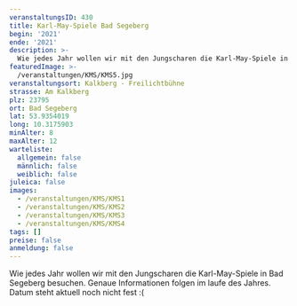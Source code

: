 ```yaml
---
veranstaltungsID: 430
title: Karl-May-Spiele Bad Segeberg
begin: '2021'
ende: '2021'
description: >-
  Wie jedes Jahr wollen wir mit den Jungscharen die Karl-May-Spiele in Bad Segeberg besuchen.
featuredImage: >-
  /veranstaltungen/KMS/KMS5.jpg
veranstaltungsort: Kalkberg - Freilichtbühne
strasse: Am Kalkberg
plz: 23795
ort: Bad Segeberg
lat: 53.9354019
long: 10.3175903
minAlter: 8
maxAlter: 12
warteliste:
  allgemein: false
  männlich: false
  weiblich: false
juleica: false
images:
  - /veranstaltungen/KMS/KMS1
  - /veranstaltungen/KMS/KMS2
  - /veranstaltungen/KMS/KMS3
  - /veranstaltungen/KMS/KMS4
tags: []
preise: false
anmeldung: false
---
```


Wie jedes Jahr wollen wir mit den Jungscharen die Karl-May-Spiele in Bad Segeberg besuchen. Genaue Informationen folgen im laufe des Jahres. Datum steht aktuell noch nicht fest :(
